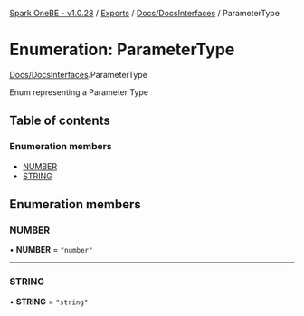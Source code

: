[Spark OneBE - v1.0.28](../README.md) / [Exports](../modules.md) / [Docs/DocsInterfaces](../modules/Docs_DocsInterfaces.md) / ParameterType

# Enumeration: ParameterType

[Docs/DocsInterfaces](../modules/Docs_DocsInterfaces.md).ParameterType

Enum representing a Parameter Type

## Table of contents

### Enumeration members

- [NUMBER](Docs_DocsInterfaces.ParameterType.md#number)
- [STRING](Docs_DocsInterfaces.ParameterType.md#string)

## Enumeration members

### NUMBER

• **NUMBER** = `"number"`

___

### STRING

• **STRING** = `"string"`
